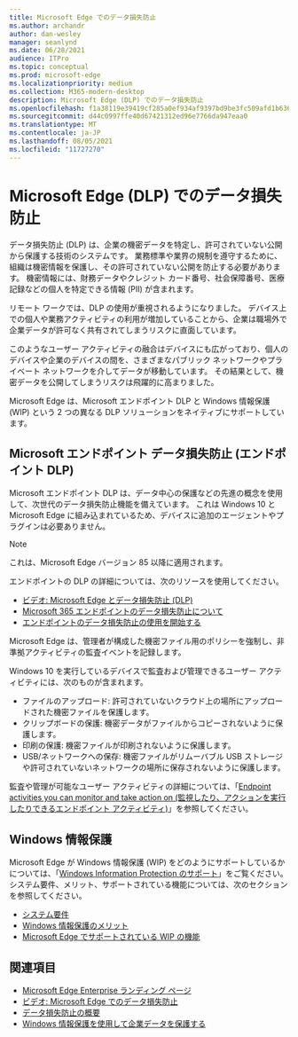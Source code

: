 ```yaml
---
title: Microsoft Edge でのデータ損失防止
ms.author: archandr
author: dan-wesley
manager: seanlynd
ms.date: 06/28/2021
audience: ITPro
ms.topic: conceptual
ms.prod: microsoft-edge
ms.localizationpriority: medium
ms.collection: M365-modern-desktop
description: Microsoft Edge (DLP) でのデータ損失防止
ms.openlocfilehash: f1a38119e39419cf285a0ef934af9397bd9be3fc509afd1b63655c36aca4e143
ms.sourcegitcommit: d44c0997ffe40d67421312ed96e7766da947eaa0
ms.translationtype: MT
ms.contentlocale: ja-JP
ms.lasthandoff: 08/05/2021
ms.locfileid: "11727270"
---
```

# <a name="data-loss-prevention-dlp-in-microsoft-edge"></a>Microsoft Edge (DLP) でのデータ損失防止

データ損失防止 (DLP) は、企業の機密データを特定し、許可されていない公開から保護する技術のシステムです。 業務標準や業界の規制を遵守するために、組織は機密情報を保護し、その許可されていない公開を防止する必要があります。 機密情報には、財務データやクレジット カード番号、社会保障番号、医療記録などの個人を特定できる情報 (PII) が含まれます。

リモート ワークでは、DLP の使用が重視されるようになりました。 デバイス上での個人や業務アクティビティの利用が増加していることから、企業は職場外で企業データが許可なく共有されてしまうリスクに直面しています。

このようなユーザー アクティビティの融合はデバイスにも広がっており、個人のデバイスや企業のデバイスの間を、さまざまなパブリック ネットワークやプライベート ネットワークを介してデータが移動しています。 その結果として、機密データを公開してしまうリスクは飛躍的に高まりました。

Microsoft Edge は、Microsoft エンドポイント DLP と Windows 情報保護 (WIP) という 2 つの異なる DLP ソリューションをネイティブにサポートしています。

## <a name="microsoft-endpoint-data-loss-prevention-endpoint-dlp"></a>Microsoft エンドポイント データ損失防止 (エンドポイント DLP)

Microsoft エンドポイント DLP は、データ中心の保護などの先進の概念を使用して、次世代のデータ損失防止機能を備えています。 これは Windows 10 と Microsoft Edge に組み込まれているため、デバイスに追加のエージェントやプラグインは必要ありません。

> [!NOTE]
> これは、Microsoft Edge バージョン 85 以降に適用されます。

エンドポイントの DLP の詳細については、次のリソースを使用してください。

- [ビデオ: Microsoft Edge とデータ損失防止 (DLP)](microsoft-edge-video-security-dlp.md)
- [Microsoft 365 エンドポイントのデータ損失防止について](/microsoft-365/compliance/endpoint-dlp-learn-about?preserve-view=true&view=o365-worldwide)
- [エンドポイントのデータ損失防止の使用を開始する](/microsoft-365/compliance/endpoint-dlp-getting-started?preserve-view=true&view=o365-worldwide)

Microsoft Edge は、管理者が構成した機密ファイル用のポリシーを強制し、非準拠アクティビティの監査イベントを記録します。

Windows 10 を実行しているデバイスで監査および管理できるユーザー アクティビティには、次のものが含まれます。

- ファイルのアップロード: 許可されていないクラウド上の場所にアップロードされた機密ファイルを保護します。 <!-- The next 3 screenshots show a sequence where a user tries to drop a sensitive data file on to their local storage.-->
- クリップボードの保護: 機密データがファイルからコピーされないように保護します。
- 印刷の保護: 機密ファイルが印刷されないように保護します。
- USB/ネットワークへの保存: 機密ファイルがリムーバブル USB ストレージや許可されていないネットワークの場所に保存されないように保護します。

監査や管理が可能なユーザー アクティビティの詳細については、「[Endpoint activities you can monitor and take action on (監視したり、アクションを実行したりできるエンドポイント アクティビティ)](/microsoft-365/compliance/endpoint-dlp-learn-about?preserve-view=true&view=o365-worldwide#endpoint-activities-you-can-monitor-and-take-action-on)」を参照してください。

## <a name="windows-information-protection"></a>Windows 情報保護

Microsoft Edge が Windows 情報保護 (WIP) をどのようにサポートしているかについては、「[Windows Information Protection のサポート](./microsoft-edge-security-windows-information-protection.md)」をご覧ください。 システム要件、メリット、サポートされている機能については、次のセクションを参照してください。

- [システム要件](./microsoft-edge-security-windows-information-protection.md#system-requirements)
- [Windows 情報保護のメリット](./microsoft-edge-security-windows-information-protection.md#windows-information-protection-benefits)
- [Microsoft Edge でサポートされている WIP の機能](./microsoft-edge-security-windows-information-protection.md#wip-features-supported-in-microsoft-edge)

## <a name="see-also"></a>関連項目

- [Microsoft Edge Enterprise ランディング ページ](https://aka.ms/EdgeEnterprise)
- [ビデオ: Microsoft Edge でのデータ損失防止](https://www.youtube.com/watch?v=dLD04U9eTqg)
- [データ損失防止の概要](/microsoft-365/compliance/data-loss-prevention-policies?preserve-view=true&view=o365-worldwide)
- [Windows 情報保護を使用して企業データを保護する](/windows/security/information-protection/windows-information-protection/protect-enterprise-data-using-wip)